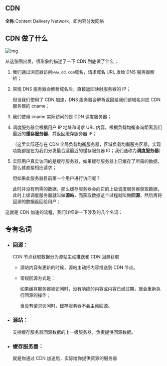 ## CDN

**全称**:Content Delivery Network，即内容分发网络

## CDN 做了什么

![img](//img.callbackhell.xyz/vuepress/evo/cdn1.png)

从这张图出发，很形象的描述了一下 CDN 到底做了什么；

1. 我们通过浏览器访问`www.dd.com`域名，请求域名 URL 发给 DNS 服务器解析；

2. 常规 DNS 服务器会解析域名后，直接返回映射服务器的 IP；

   但当我们使用了 CDN 加速，DNS 服务器会解析返回给我们该域名对应 CDN 服务器的 cname；

3. 我们使用 cname 实际访问的是 CDN 调度服务器；

4. 调度服务器会根据用户 IP 地址和请求 URL 内容，根据负载均衡查询距离我们最近的**缓存服务器**，并返回缓存服务器 IP；

   （这里实际还存在 CDN 全局负载均衡服务器，区域负载均衡服务区器，实现功能都是在为我们分发最合适最近的缓存服务器 ID；我们通称为**调度服务器**）

5. 实际用户真实访问的是缓存服务器，如果缓存服务器上已缓存了所需的数据，那么就直接相应请求；

   但如果此服务器目前第一个用户进行访问呢？

   此时并没有所需的数据，那么缓存服务器会向它的上级调度服务器获取数据，此时上级调度服务器就叫做**源站**，而获取数据这个过程就叫做**回源**，然后再将回源的数据返回给用户；

这就是 CDN 加速的流程，我们详细讲一下涉及的几个名词：

## 专有名词

- ### 回源：

  CDN 节点获取数据分为源站主动推送和 CDN 回源获取

  - 源站内容有更新的时候，源站主动把内容推送到 CDN 节点。

  - 常规回源方式是：

    如果缓存服务器被访问时，没有响应的内容或内容已经过期，就会重新执行回源的操作；

    当没有请求访问时，缓存服务器不会主动回源。

- ### 源站：

  支持缓存服务器回源数据的上一级服务器，负责提供回源数据。

- ### 缓存服务器：

  就是你通过 CDN 加速后，实际给你提供资源的服务器
